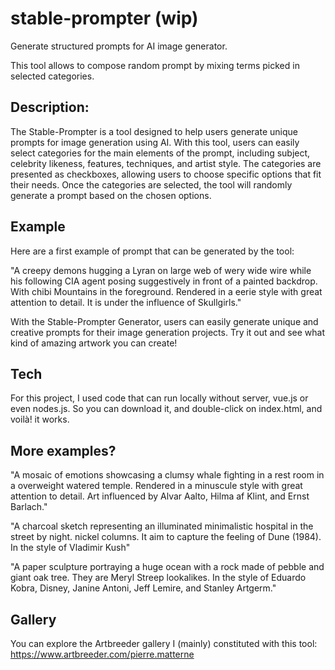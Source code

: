 # stable-prompter (wip)
Generate structured prompts for AI image generator. 

This tool allows to compose random prompt by mixing terms picked in selected categories.

## Description: 

The Stable-Prompter is a tool designed to help users generate unique prompts for image generation using AI. With this tool, users can easily select categories for the main elements of the prompt, including subject, celebrity likeness, features, techniques, and artist style. The categories are presented as checkboxes, allowing users to choose specific options that fit their needs. Once the categories are selected, the tool will randomly generate a prompt based on the chosen options.

## Example

Here are a first example of prompt that can be generated by the tool:

"A creepy demons hugging a Lyran on large web of wery wide wire while his following CIA agent posing suggestively in front of a painted backdrop. With chibi Mountains in the foreground. Rendered in a eerie style with great attention to detail. It is under the influence of Skullgirls."

With the Stable-Prompter Generator, users can easily generate unique and creative prompts for their image generation projects. Try it out and see what kind of amazing artwork you can create!

## Tech

For this project, I used code that can run locally without server, vue.js or even nodes.js. So you can download it, and double-click on index.html, and voilà! it works.

## More examples?

"A mosaic of emotions showcasing a clumsy whale fighting in a rest room in a overweight watered temple. Rendered in a minuscule style with great attention to detail. Art influenced by Alvar Aalto, Hilma af Klint, and Ernst Barlach."

"A charcoal sketch representing an illuminated minimalistic hospital in the street by night. nickel columns. It aim to capture the feeling of Dune (1984). In the style of Vladimir Kush"

"A paper sculpture portraying a huge ocean with a rock made of pebble and giant oak tree. They are Meryl Streep lookalikes. In the style of Eduardo Kobra, Disney, Janine Antoni, Jeff Lemire, and Stanley Artgerm."

## Gallery

You can explore the Artbreeder gallery I (mainly) constituted with this tool: https://www.artbreeder.com/pierre.matterne
